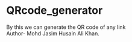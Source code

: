 # QRcode_generator
By this we can generate the QR code of any link
<br>
Author- Mohd Jasim Husain Ali Khan.
